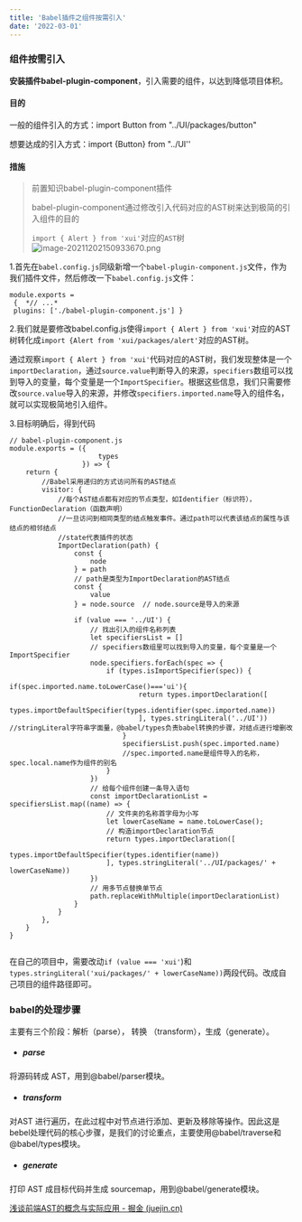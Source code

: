 ```yaml
---
title: 'Babel插件之组件按需引入'
date: '2022-03-01'
---
```

### 组件按需引入

**安装插件babel-plugin-component**，引入需要的组件，以达到降低项目体积。

#### **目的**

一般的组件引入的方式：import Button from "../UI/packages/button"

想要达成的引入方式：import {Button} from "../UI''

#### **措施**

> 前置知识babel-plugin-component插件
>
> babel-plugin-component通过修改引入代码对应的AST树来达到极简的引入组件的目的
>
> `import { Alert } from 'xui'`对应的`AST`树![image-20211202150933670.png](https://p3-juejin.byteimg.com/tos-cn-i-k3u1fbpfcp/af713fef6e584fea9e468c2b5acee9da~tplv-k3u1fbpfcp-zoom-1.image)

1.首先在`babel.config.js`同级新增一个`babel-plugin-component.js`文件，作为我们插件文件，然后修改一下`babel.config.js`文件：

```
module.exports =
 {  *// ...*  
 plugins: ['./babel-plugin-component.js'] }
```

2.我们就是要修改babel.config.js使得`import { Alert } from 'xui'`对应的AST树转化成`import {Alert from 'xui/packages/alert'`对应的AST树。

通过观察`import { Alert } from 'xui'`代码对应的AST树，我们发现整体是一个`importDeclaration`，通过`source.value`判断导入的来源，`specifiers`数组可以找到导入的变量，每个变量是一个`ImportSpecifier`。根据这些信息，我们只需要修改`source.value`导入的来源，并修改`specifiers.imported.name`导入的组件名，就可以实现极简地引入组件。

3.目标明确后，得到代码

```
// babel-plugin-component.js
module.exports = ({
                      types
                  }) => {
    return {
        //Babel采用递归的方式访问所有的AST结点
        visitor: {
            //每个AST结点都有对应的节点类型，如Identifier（标识符），FunctionDeclaration（函数声明）
            //一旦访问到相同类型的结点触发事件。通过path可以代表该结点的属性与该结点的相邻结点
            //state代表插件的状态
            ImportDeclaration(path) {
                const {
                    node
                } = path
                // path是类型为ImportDeclaration的AST结点
                const {
                    value
                } = node.source  // node.source是导入的来源
​
                if (value === '../UI') {
                    // 找出引入的组件名称列表
                    let specifiersList = []
                    // specifiers数组里可以找到导入的变量，每个变量是一个ImportSpecifier
                    node.specifiers.forEach(spec => {
                        if (types.isImportSpecifier(spec)) {
                            if(spec.imported.name.toLowerCase()==='ui'){
                                return types.importDeclaration([
                                    types.importDefaultSpecifier(types.identifier(spec.imported.name))
                                ], types.stringLiteral('../UI'))    //stringLiteral字符串字面量，@babel/types负责babel转换的步骤，对结点进行增删改
                            }
                            specifiersList.push(spec.imported.name)
                            //spec.imported.name是组件导入的名称，spec.local.name作为组件的别名
                        }
                    })
                    // 给每个组件创建一条导入语句
                    const importDeclarationList = specifiersList.map((name) => {
                        // 文件夹的名称首字母为小写
                        let lowerCaseName = name.toLowerCase();
                        // 构造importDeclaration节点
                        return types.importDeclaration([
                            types.importDefaultSpecifier(types.identifier(name))
                        ], types.stringLiteral('../UI/packages/' + lowerCaseName))
                    })
                    // 用多节点替换单节点
                    path.replaceWithMultiple(importDeclarationList)
                }
            }
        },
    }
}
​
```

在自己的项目中，需要改动`if (value === 'xui'`)和`types.stringLiteral('xui/packages/' + lowerCaseName))`两段代码。改成自己项目的组件路径即可。

### babel的处理步骤

主要有三个阶段：解析（parse）， 转换 （transform），生成（generate）。

-   ##### parse

将源码转成 AST，用到@babel/parser模块。

-   ##### transform

对AST 进行遍历，在此过程中对节点进行添加、更新及移除等操作。因此这是bebel处理代码的核心步骤，是我们的讨论重点，主要使用@babel/traverse和@babel/types模块。

-   ##### generate

打印 AST 成目标代码并生成 sourcemap，用到@babel/generate模块。

[浅谈前端AST的概念与实际应用 - 掘金 (juejin.cn)](https://juejin.cn/post/7006919355686453279#heading-3)


